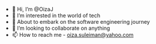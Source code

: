 - 👋 Hi, I’m @OizaJ
- 👀 I’m interested in the world of tech
- 🌱 About to embark on the software engineering journey
- 💞️ I’m looking to collaborate on anything
- 📫 How to reach me - oiza.suleiman@yahoo.com

<!---
OizaJ/OizaJ is a ✨ special ✨ repository because its `README.md` (this file) appears on your GitHub profile.
You can click the Preview link to take a look at your changes.
--->
